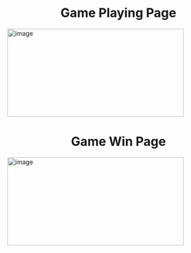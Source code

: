 <h1 align="center">Game Playing Page</h1>

<img src="https://github.com/sanket96s/projects/assets/109816069/0f420f3b-81ff-4ed2-a765-1efab91efa01" alt="image" width="400" height="200">

<h1 align="center">Game Win Page</h1>

<img src="https://github.com/sanket96s/projects/assets/109816069/e2889676-33a7-4111-98d7-0aa164b4447b" alt="image" width="400" height="200">
